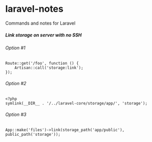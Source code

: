 # laravel-notes
Commands and notes for Laravel

##### Link storage on server with no SSH
###### Option #1
```
Route::get('/foo', function () {
    Artisan::call('storage:link');
});
```
###### Option #2
```
<?php
symlink(__DIR__ . '/../laravel-core/storage/app/', 'storage');
```

###### Option #3
```
App::make('files')->link(storage_path('app/public'), public_path('storage'));
```
